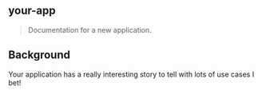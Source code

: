 ## your-app

> Documentation for a new application.

## Background

Your application has a really interesting story to tell with lots of use cases I bet!
